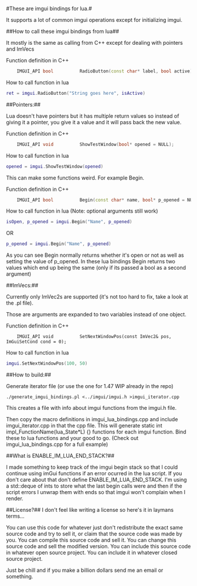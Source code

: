 #These are imgui bindings for lua.#

It supports a lot of common imgui operations except for initializing imgui.


##How to call these imgui bindings from lua##

It mostly is the same as calling from C++ except for dealing with pointers and ImVecs

Function definition in C++
```c++
    IMGUI_API bool          RadioButton(const char* label, bool active);
```
How to call function in lua

```lua
ret = imgui.RadioButton("String goes here", isActive)
```

##Pointers:##

Lua doesn't have pointers but it has multiple return values
so instead of giving it a pointer, you give it a value and it will pass
back the new value.

Function definition in C++
```c++
    IMGUI_API void          ShowTestWindow(bool* opened = NULL);
```
How to call function in lua
```lua
opened = imgui.ShowTestWindow(opened)
```
This can make some functions weird. For example Begin.

Function definition in C++
```c++
    IMGUI_API bool          Begin(const char* name, bool* p_opened = NULL, ImGuiWindowFlags flags = 0);
```

How to call function in lua (Note: optional arguments still work)
```lua
isOpen, p_opened = imgui.Begin("Name", p_opened)
```
OR
```lua
p_opened = imgui.Begin("Name", p_opened)
```

As you can see Begin normally returns whether it's open or not as well as setting the value
of p_opened. In these lua bindings Begin returns two values which end up being the same (only if its passed a bool as a second argument)


##ImVecs:##

Currently only ImVec2s are supported (it's not too hard to fix, take a look at the .pl file).

Those are arguments are expanded to two variables instead of one object.

Function definition in C++
```c+++
    IMGUI_API void          SetNextWindowPos(const ImVec2& pos, ImGuiSetCond cond = 0);
```

How to call function in lua
```lua
imgui.SetNextWindowPos(100, 50)
```


##How to build:##

Generate iterator file (or use the one for 1.47 WIP already in the repo)
```
./generate_imgui_bindings.pl <../imgui/imgui.h >imgui_iterator.cpp
```

This creates a file with info about imgui functions from the imgui.h file.

Then copy the macro definitions in imgui_lua_bindings.cpp and include imgui_iterator.cpp in that the cpp file. This will generate static int impl_FunctionName(lua_State*L) {} functions for each imgui function. Bind these to lua functions and your good to go. (Check out imgui_lua_bindings.cpp for a full example)



##What is ENABLE_IM_LUA_END_STACK?##

I made something to keep track of the imgui begin stack so that I could continue using
imGui functions if an error ocurred in the lua script. If you don't care about that
don't define ENABLE_IM_LUA_END_STACK. I'm using a std::deque of ints to store what the last
begin calls were and then if the script errors I unwrap them with ends so that imgui won't
complain when I render.

##License?##
I don't feel like writing a license so here's it in laymans terms...

You can use this code for whatever just don't redistribute the exact same source code and try to sell it, or claim that the source code was made by you.
You can compile this source code and sell it. You can change this source code and sell the modified version.
You can include this source code in whatever open source project. You can include it in whatever closed source project.

Just be chill and if you make a billion dollars send me an email or something.
